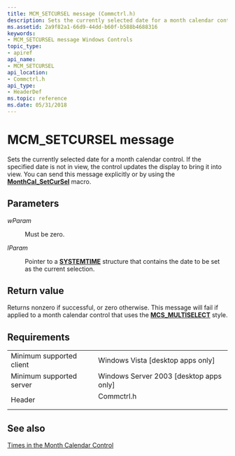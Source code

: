 ```yaml
---
title: MCM_SETCURSEL message (Commctrl.h)
description: Sets the currently selected date for a month calendar control. If the specified date is not in view, the control updates the display to bring it into view. You can send this message explicitly or by using the MonthCal\_SetCurSel macro.
ms.assetid: 2a9f82a1-66d9-44dd-b60f-b588b4688316
keywords:
- MCM_SETCURSEL message Windows Controls
topic_type:
- apiref
api_name:
- MCM_SETCURSEL
api_location:
- Commctrl.h
api_type:
- HeaderDef
ms.topic: reference
ms.date: 05/31/2018
---
```


# MCM\_SETCURSEL message

Sets the currently selected date for a month calendar control. If the specified date is not in view, the control updates the display to bring it into view. You can send this message explicitly or by using the [**MonthCal\_SetCurSel**](/windows/desktop/api/Commctrl/nf-commctrl-monthcal_setcursel) macro.

## Parameters

<dl> <dt>

*wParam* 
</dt> <dd>Must be zero.</dd> <dt>

*lParam* 
</dt> <dd>

Pointer to a [**SYSTEMTIME**](https://docs.microsoft.com/windows/desktop/api/minwinbase/ns-minwinbase-systemtime) structure that contains the date to be set as the current selection.

</dd> </dl>

## Return value

Returns nonzero if successful, or zero otherwise. This message will fail if applied to a month calendar control that uses the [**MCS\_MULTISELECT**](month-calendar-control-styles.md) style.

## Requirements



|                                     |                                                                                       |
|-------------------------------------|---------------------------------------------------------------------------------------|
| Minimum supported client<br/> | Windows Vista \[desktop apps only\]<br/>                                        |
| Minimum supported server<br/> | Windows Server 2003 \[desktop apps only\]<br/>                                  |
| Header<br/>                   | <dl> <dt>Commctrl.h</dt> </dl> |



## See also

<dl> <dt>

[Times in the Month Calendar Control](month-calendar-controls.md)
</dt> </dl>

 

 





